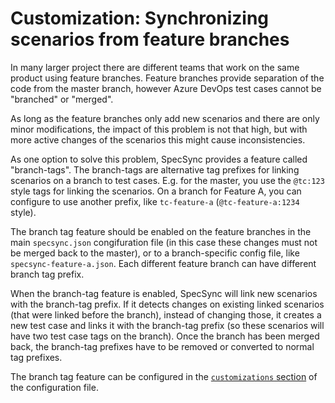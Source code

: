 # Customization: Synchronizing scenarios from feature branches

In many larger project there are different teams that work on the same product using feature branches. Feature branches provide separation of the code from the master branch, however Azure DevOps test cases cannot be "branched" or "merged".

As long as the feature branches only add new scenarios and there are only minor modifications, the impact of this problem is not that high, but with more active changes of the scenarios this might cause inconsistencies.

As one option to solve this problem, SpecSync provides a feature called "branch-tags". The branch-tags are alternative tag prefixes for linking scenarios on a branch to test cases. E.g. for the master, you use the `@tc:123` style tags for linking the scenarios. On a branch for Feature A, you can configure to use another prefix, like `tc-feature-a` \(`@tc-feature-a:1234` style\). 

The branch tag feature should be enabled on the feature branches in the main `specsync.json` congifuration file \(in this case these changes must not be merged back to the master\), or to a branch-specific config file, like `specsync-feature-a.json`. Each different feature branch can have different branch tag prefix.

When the branch-tag feature is enabled, SpecSync will link new scenarios with the branch-tag prefix. If it detects changes on existing linked scenarios \(that were linked before the branch\), instead of changing those, it creates a new test case and links it with the branch-tag prefix \(so these scenarios will have two test case tags on the branch\). Once the branch has been merged back, the branch-tag prefixes have to be removed or converted to normal tag prefixes.

The branch tag feature can be configured in the [`customizations` section](../../reference/configuration/configuration-customizations.md) of the configuration file.

